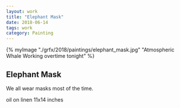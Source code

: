 ```yaml
---
layout: work 
title: "Elephant Mask" 
date: 2018-06-14
tags: work
category: Painting 
---
```



{% myImage "./grfx/2018/paintings/elephant_mask.jpg" "Atmospheric Whale Working overtime tonight" %}

## Elephant Mask

We all wear masks most of the time. 

oil on linen
11x14 inches
